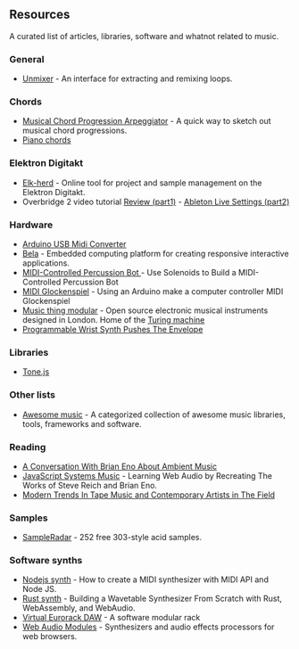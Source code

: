 ## Resources

A curated list of articles, libraries, software and whatnot related to music.

### General

* [Unmixer](https://unmixer.ongaaccel.jp/) - An interface for extracting and remixing loops.

### Chords

* [Musical Chord Progression Arpeggiator](https://codepen.io/jakealbaugh/full/qNrZyw) - A quick way to sketch out musical chord progressions.
* [Piano chords](http://note.kitchen/)

### Elektron Digitakt

* [Elk-herd](https://electric.kitchen/crunch/elk-herd/) - Online tool for project and sample management on the Elektron Digitakt.
* Overbridge 2 video tutorial [Review (part1)](https://www.youtube.com/watch?v=ZLrNWKeUE_g) -  [Ableton Live Settings (part2)](https://www.youtube.com/watch?v=inKIWJ1Ck6I&feature=emb_logo)

### Hardware

* [Arduino USB Midi Converter](https://studiothorn.wordpress.com/2015/01/26/diy-time-part-1-arduino-usb-midi-converter/amp/)
* [Bela](https://bela.io/) - Embedded computing platform for creating responsive interactive applications.
* [MIDI-Controlled Percussion Bot ](https://makezine.com/projects/midi-drum-bot/) - Use Solenoids to Build a MIDI-Controlled Percussion Bot 
* [MIDI Glockenspiel](http://www.thebox.myzen.co.uk/Hardware/Glockenspiel.html) - Using an Arduino make a computer controller MIDI Glockenspiel
* [Music thing modular](https://musicthing.co.uk/) - Open source electronic musical instruments designed in London. Home of the [Turing machine](https://musicthing.co.uk/pages/turing.html)
* [Programmable Wrist Synth Pushes The Envelope](https://hackaday.com/2019/12/11/programmable-wrist-synth-pushes-the-envelope/)


### Libraries

* [Tone.js](https://tonejs.github.io/)


### Other lists

* [Awesome music](https://github.com/ciconia/awesome-music/blob/master/README.md) - A categorized collection of awesome music libraries, tools, frameworks and software.

### Reading

* [A Conversation With Brian Eno About Ambient Music](https://pitchfork.com/features/interview/10023-a-conversation-with-brian-eno-about-ambient-music/)
* [JavaScript Systems Music](https://teropa.info/blog/2016/07/28/javascript-systems-music.html) - Learning Web Audio by Recreating The Works of Steve Reich and Brian Eno.
* [Modern Trends In Tape Music and Contemporary Artists in The Field](https://tpc.home.blog/2019/01/10/profile-modern-trends-in-tape-music-and-contemporary-artists-in-the-field/)

### Samples

* [SampleRadar](https://www.musicradar.com/news/sampleradar-252-free-303-style-acid-samples) - 252 free 303-style acid samples.

### Software synths

* [Nodejs synth](https://medium.com/nebo-15/tutorial-how-to-create-midi-synthesizer-with-midi-api-and-node-js-48d41c162009) - How to create a MIDI synthesizer with MIDI API and Node JS.
* [Rust synth](https://cprimozic.net/blog/buliding-a-wavetable-synthesizer-with-rust-wasm-and-webaudio/) - Building a Wavetable Synthesizer From Scratch with Rust, WebAssembly, and WebAudio.
* [Virtual Eurorack DAW](https://vcvrack.com/) - A software modular rack
* [Web Audio Modules](https://www.webaudiomodules.org/) - Synthesizers and audio effects processors for web browsers.

